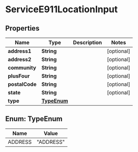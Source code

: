 

# ServiceE911LocationInput


## Properties

| Name | Type | Description | Notes |
|------------ | ------------- | ------------- | -------------|
|**address1** | **String** |  |  [optional] |
|**address2** | **String** |  |  [optional] |
|**community** | **String** |  |  [optional] |
|**plusFour** | **String** |  |  [optional] |
|**postalCode** | **String** |  |  [optional] |
|**state** | **String** |  |  [optional] |
|**type** | [**TypeEnum**](#TypeEnum) |  |  |



## Enum: TypeEnum

| Name | Value |
|---- | -----|
| ADDRESS | &quot;ADDRESS&quot; |



